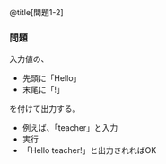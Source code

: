 @title[問題1-2]

### 問題

入力値の、

* 先頭に「Hello」
* 末尾に「!」

を付けて出力する。

<ul>
<li class="fragment">例えば、「teacher」と入力</li>
<li class="fragment">実行</li>
<li class="fragment">「Hello teacher!」と出力されればOK</li>
</ul>